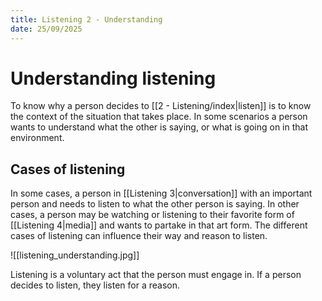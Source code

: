 ```yaml
---
title: Listening 2 - Understanding
date: 25/09/2025
---
```

# Understanding listening

To know why a person decides to [[2 - Listening/index|listen]] is to know the context of the situation that takes place. In some scenarios a person wants to understand what the other is saying, or what is going on in that environment. 

## Cases of listening

In some cases, a person in [[Listening 3|conversation]] with an important person and needs to listen to what the other person is saying. In other cases, a person may be watching or listening to their favorite form of [[Listening 4|media]] and wants to partake in that art form. The different cases of listening can influence their way and reason to listen.

![[listening_understanding.jpg]]

Listening is a voluntary act that the person must engage in. If a person decides to listen, they listen for a reason.